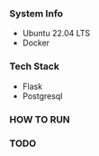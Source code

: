 ### System Info
- Ubuntu 22.04 LTS
- Docker
### Tech Stack
- Flask
- Postgresql
### HOW TO RUN
### TODO
